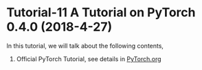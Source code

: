 # Tutorial-11 A Tutorial on PyTorch 0.4.0 (2018-4-27)
In this tutorial, we will talk about the following contents,

1. Official PyTorch Tutorial, see details in [PyTorch.org](http://pytorch.org/)



